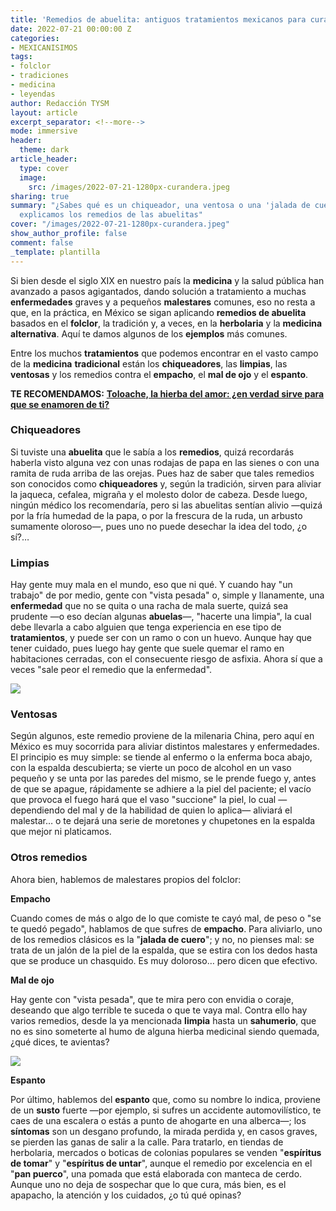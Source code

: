 ```yaml
---
title: 'Remedios de abuelita: antiguos tratamientos mexicanos para curar enfermedades'
date: 2022-07-21 00:00:00 Z
categories:
- MEXICANISIMOS
tags:
- folclor
- tradiciones
- medicina
- leyendas
author: Redacción TYSM
layout: article
excerpt_separator: <!--more-->
mode: immersive
header:
  theme: dark
article_header:
  type: cover
  image:
    src: /images/2022-07-21-1280px-curandera.jpeg
sharing: true
summary: "¿Sabes qué es un chiqueador, una ventosa o una 'jalada de cuero'? Aquí te
  explicamos los remedios de las abuelitas"
cover: "/images/2022-07-21-1280px-curandera.jpeg"
show_author_profile: false
comment: false
_template: plantilla
---
```







Si bien desde el siglo XIX en nuestro país la **medicina** y la salud pública han avanzado a pasos agigantados, dando solución a tratamiento a muchas **enfermedades** graves y a pequeños **malestares** comunes, eso no resta a que, en la práctica, en México se sigan aplicando **remedios de abuelita** basados en el **folclor**, la tradición y, a veces, en la **herbolaria** y la **medicina** **alternativa**. Aquí te damos algunos de los **ejemplos** más comunes.

Entre los muchos **tratamientos** que podemos encontrar en el vasto campo de la **medicina** **tradicional** están los **chiqueadores**, las **limpias**, las **ventosas** y los remedios contra el **empacho**, el **mal de ojo** y el **espanto**.

**TE RECOMENDAMOS:** [**Toloache, la hierba del amor: ¿en verdad sirve para que se enamoren de ti?**](https://blog.tonoysumariachi.com/mexicanisimos/2022/08/18/toloache-la-hierba-del-amor-en-verdad-sirve-para-que-se-enamoren-de-ti.html)

### Chiqueadores

Si tuviste una **abuelita** que le sabía a los **remedios**, quizá recordarás haberla visto alguna vez con unas rodajas de papa en las sienes o con una ramita de ruda arriba de las orejas. Pues haz de saber que tales remedios son conocidos como **chiqueadores** y, según la tradición, sirven para aliviar la jaqueca, cefalea, migraña y el molesto dolor de cabeza. Desde luego, ningún médico los recomendaría, pero si las abuelitas sentían alivio —quizá por la fría humedad de la papa, o por la frescura de la ruda, un arbusto sumamente oloroso—, pues uno no puede desechar la idea del todo, ¿o sí?…

### Limpias

Hay gente muy mala en el mundo, eso que ni qué. Y cuando hay "un trabajo" de por medio, gente con "vista pesada" o, simple y llanamente, una **enfermedad** que no se quita o una racha de mala suerte, quizá sea prudente —o eso decían algunas **abuelas**—, "hacerte una limpia", la cual debe llevarla a cabo alguien que tenga experiencia en ese tipo de **tratamientos**, y puede ser con un ramo o con un huevo. Aunque hay que tener cuidado, pues luego hay gente que suele quemar el ramo en habitaciones cerradas, con el consecuente riesgo de asfixia. Ahora sí que a veces "sale peor el remedio que la enfermedad".

![](https://upload.wikimedia.org/wikipedia/commons/thumb/5/58/Rufina%2C_a_mexican_coffee_farmer.jpg/1024px-Rufina%2C_a_mexican_coffee_farmer.jpg)

### Ventosas

Según algunos, este remedio proviene de la milenaria China, pero aquí en México es muy socorrida para aliviar distintos malestares y enfermedades. El principio es muy simple: se tiende al enfermo o la enferma boca abajo, con la espalda descubierta; se vierte un poco de alcohol en un vaso pequeño y se unta por las paredes del mismo, se le prende fuego y, antes de que se apague, rápidamente se adhiere a la piel del paciente; el vacío que provoca el fuego hará que el vaso "succione" la piel, lo cual —dependiendo del mal y de la habilidad de quien lo aplica— aliviará el malestar… o te dejará una serie de moretones y chupetones en la espalda que mejor ni platicamos.

### Otros remedios

Ahora bien, hablemos de malestares propios del folclor:

**Empacho**

Cuando comes de más o algo de lo que comiste te cayó mal, de peso o "se te quedó pegado", hablamos de que sufres de **empacho**. Para aliviarlo, uno de los remedios clásicos es la "**jalada de cuero**"; y no, no pienses mal: se trata de un jalón de la piel de la espalda, que se estira con los dedos hasta que se produce un chasquido. Es muy doloroso… pero dicen que efectivo.

**Mal de ojo**

Hay gente con "vista pesada", que te mira pero con envidia o coraje, deseando que algo terrible te suceda o que te vaya mal. Contra ello hay varios remedios, desde la ya mencionada **limpia** hasta un **sahumerio**, que no es sino someterte al humo de alguna hierba medicinal siendo quemada, ¿qué dices, te avientas?

![](https://upload.wikimedia.org/wikipedia/commons/thumb/1/1a/The_cure.jpg/1024px-The_cure.jpg)

**Espanto**

Por último, hablemos del **espanto** que, como su nombre lo indica, proviene de un **susto** fuerte —por ejemplo, si sufres un accidente automovilístico, te caes de una escalera o estás a punto de ahogarte en una alberca—; los **síntomas** son un desgano profundo, la mirada perdida y, en casos graves, se pierden las ganas de salir a la calle. Para tratarlo, en tiendas de herbolaria, mercados o boticas de colonias populares se venden "**espíritus de tomar**" y "**espíritus de untar**", aunque el remedio por excelencia en el "**pan puerco**", una pomada que está elaborada con manteca de cerdo. Aunque uno no deja de sospechar que lo que cura, más bien, es el apapacho, la atención y los cuidados, ¿o tú qué opinas?
